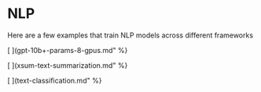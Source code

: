# NLP

Here are a few examples that train NLP models across different frameworks

[ ](gpt-10b+-params-8-gpus.md" %}

[ ](xsum-text-summarization.md" %}

[ ](text-classification.md" %}




